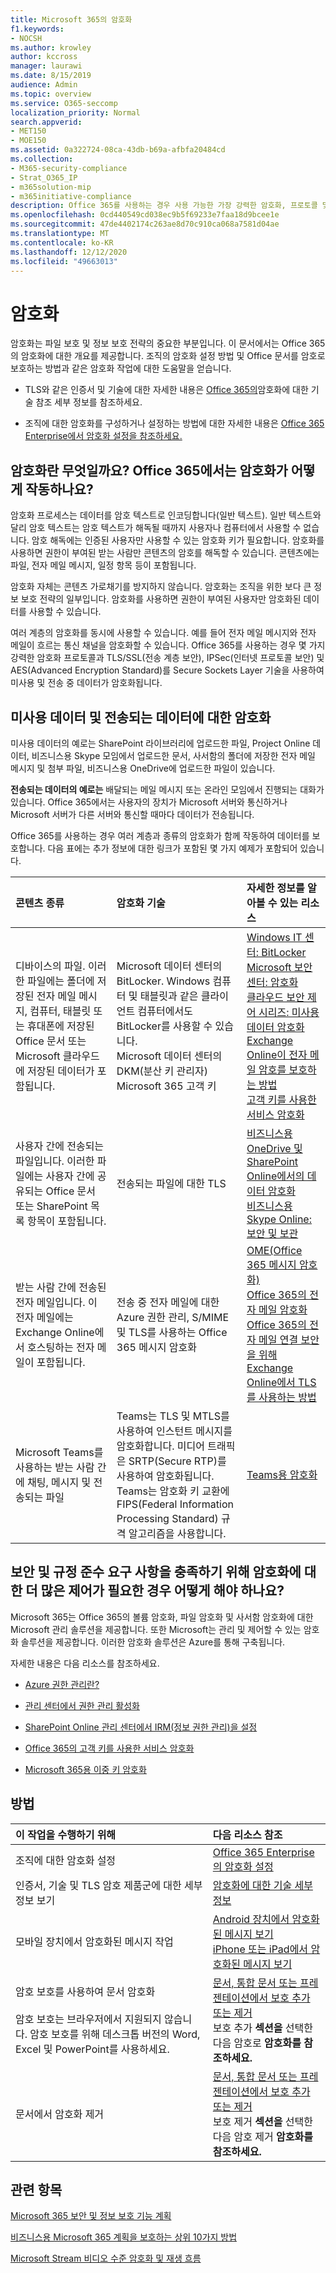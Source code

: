 ```yaml
---
title: Microsoft 365의 암호화
f1.keywords:
- NOCSH
ms.author: krowley
author: kccross
manager: laurawi
ms.date: 8/15/2019
audience: Admin
ms.topic: overview
ms.service: O365-seccomp
localization_priority: Normal
search.appverid:
- MET150
- MOE150
ms.assetid: 0a322724-08ca-43db-b69a-afbfa20484cd
ms.collection:
- M365-security-compliance
- Strat_O365_IP
- m365solution-mip
- m365initiative-compliance
description: Office 365를 사용하는 경우 사용 가능한 가장 강력한 암호화, 프로토콜 및 기술을 사용하여 미사용 및 전송 중 콘텐츠가 암호화됩니다. Office 365의 암호화 개요를 참조하세요.
ms.openlocfilehash: 0cd440549cd038ec9b5f69233e7faa18d9bcee1e
ms.sourcegitcommit: 47de4402174c263ae8d70c910ca068a7581d04ae
ms.translationtype: MT
ms.contentlocale: ko-KR
ms.lasthandoff: 12/12/2020
ms.locfileid: "49663013"
---
```

# <a name="encryption"></a>암호화

암호화는 파일 보호 및 정보 보호 전략의 중요한 부분입니다. 이 문서에서는 Office 365의 암호화에 대한 개요를 제공합니다. 조직의 암호화 설정 방법 및 Office 문서를 암호로 보호하는 방법과 같은 암호화 작업에 대한 도움말을 얻습니다.
  
- TLS와 같은 인증서 및 기술에 대한 자세한 내용은 [Office 365의](technical-reference-details-about-encryption.md)암호화에 대한 기술 참조 세부 정보를 참조하세요.

- 조직에 대한 암호화를 구성하거나 설정하는 방법에 대한 자세한 내용은 [Office 365 Enterprise에서 암호화 설정을 참조하세요.](set-up-encryption.md)

## <a name="what-is-encryption-and-how-does-it-work-in-office-365"></a>암호화란 무엇일까요? Office 365에서는 암호화가 어떻게 작동하나요?

암호화 프로세스는 데이터를 암호 텍스트로 인코딩합니다(일반 텍스트). 일반 텍스트와 달리 암호 텍스트는 암호 텍스트가 해독될 때까지 사용자나 컴퓨터에서 사용할 수 없습니다. 암호 해독에는 인증된 사용자만 사용할 수 있는 암호화 키가 필요합니다. 암호화를 사용하면 권한이 부여된 받는 사람만 콘텐츠의 암호를 해독할 수 있습니다. 콘텐츠에는 파일, 전자 메일 메시지, 일정 항목 등이 포함됩니다.
  
암호화 자체는 콘텐츠 가로채기를 방지하지 않습니다. 암호화는 조직을 위한 보다 큰 정보 보호 전략의 일부입니다. 암호화를 사용하면 권한이 부여된 사용자만 암호화된 데이터를 사용할 수 있습니다.
  
여러 계층의 암호화를 동시에 사용할 수 있습니다. 예를 들어 전자 메일 메시지와 전자 메일이 흐르는 통신 채널을 암호화할 수 있습니다. Office 365를 사용하는 경우 몇 가지 강력한 암호화 프로토콜과 TLS/SSL(전송 계층 보안), IPSec(인터넷 프로토콜 보안) 및 AES(Advanced Encryption Standard)를 Secure Sockets Layer 기술을 사용하여 미사용 및 전송 중 데이터가 암호화됩니다.
  
## <a name="encryption-for-data-at-rest-and-data-in-transit"></a>미사용 데이터 및 전송되는 데이터에 대한 암호화

  미사용 데이터의 예로는 SharePoint 라이브러리에 업로드한 파일, Project Online 데이터, 비즈니스용 Skype 모임에서 업로드한 문서, 사서함의 폴더에 저장한 전자 메일 메시지 및 첨부 파일, 비즈니스용 OneDrive에 업로드한 파일이 있습니다.
  
 **전송되는 데이터의 예로는** 배달되는 메일 메시지 또는 온라인 모임에서 진행되는 대화가 있습니다. Office 365에서는 사용자의 장치가 Microsoft 서버와 통신하거나 Microsoft 서버가 다른 서버와 통신할 때마다 데이터가 전송됩니다.
  
Office 365를 사용하는 경우 여러 계층과 종류의 암호화가 함께 작동하여 데이터를 보호합니다. 다음 표에는 추가 정보에 대한 링크가 포함된 몇 가지 예제가 포함되어 있습니다.
  
|**콘텐츠 종류**|**암호화 기술**|**자세한 정보를 알아볼 수 있는 리소스**|
|:-----|:-----|:-----|
|디바이스의 파일. 이러한 파일에는 폴더에 저장된 전자 메일 메시지, 컴퓨터, 태블릿 또는 휴대폰에 저장된 Office 문서 또는 Microsoft 클라우드에 저장된 데이터가 포함됩니다.  <br/> |Microsoft 데이터 센터의 BitLocker. Windows 컴퓨터 및 태블릿과 같은 클라이언트 컴퓨터에서도 BitLocker를 사용할 수 있습니다.  <br/> Microsoft 데이터 센터의 DKM(분산 키 관리자)  <br/> Microsoft 365 고객 키  <br/> |[Windows IT 센터: BitLocker](https://docs.microsoft.com/windows/device-security/bitlocker/bitlocker-overview) <br/> [Microsoft 보안 센터: 암호화](https://www.microsoft.com/TrustCenter/Security/Encryption) <br/> [클라우드 보안 제어 시리즈: 미사용 데이터 암호화](https://blogs.microsoft.com/microsoftsecure/2015/09/10/cloud-security-controls-series-encrypting-data-at-rest) <br/> [Exchange Online이 전자 메일 암호를 보호하는 방법](exchange-online-secures-email-secrets.md) <br/> [고객 키를 사용한 서비스 암호화](customer-key-overview.md) <br/> |
|사용자 간에 전송되는 파일입니다. 이러한 파일에는 사용자 간에 공유되는 Office 문서 또는 SharePoint 목록 항목이 포함됩니다.  <br/> |전송되는 파일에 대한 TLS  <br/> |[비즈니스용 OneDrive 및 SharePoint Online에서의 데이터 암호화](data-encryption-in-odb-and-spo.md) <br/> [비즈니스용 Skype Online: 보안 및 보관](https://technet.microsoft.com/library/skype-for-business-online-security-and-archiving.aspx) <br/> |
|받는 사람 간에 전송된 전자 메일입니다. 이 전자 메일에는 Exchange Online에서 호스팅하는 전자 메일이 포함됩니다.  <br/> |전송 중 전자 메일에 대한 Azure 권한 관리, S/MIME 및 TLS를 사용하는 Office 365 메시지 암호화  <br/> |[OME(Office 365 메시지 암호화)](ome.md) <br/> [Office 365의 전자 메일 암호화](email-encryption.md) <br/> [Office 365의 전자 메일 연결 보안을 위해 Exchange Online에서 TLS를 사용하는 방법](exchange-online-uses-tls-to-secure-email-connections.md) <br/> |
|Microsoft Teams를 사용하는 받는 사람 간에 채팅, 메시지 및 전송되는 파일 <br/> |Teams는 TLS 및 MTLS를 사용하여 인스턴트 메시지를 암호화합니다. 미디어 트래픽은 SRTP(Secure RTP)를 사용하여 암호화됩니다. Teams는 암호화 키 교환에 FIPS(Federal Information Processing Standard) 규격 알고리즘을 사용합니다. <br/> |[Teams용 암호화](https://docs.microsoft.com/microsoftteams/teams-security-guide#encryption-for-teams) <br/> |

## <a name="what-if-i-need-more-control-over-encryption-to-meet-security-and-compliance-requirements"></a>보안 및 규정 준수 요구 사항을 충족하기 위해 암호화에 대한 더 많은 제어가 필요한 경우 어떻게 해야 하나요?

Microsoft 365는 Office 365의 볼륨 암호화, 파일 암호화 및 사서함 암호화에 대한 Microsoft 관리 솔루션을 제공합니다. 또한 Microsoft는 관리 및 제어할 수 있는 암호화 솔루션을 제공합니다. 이러한 암호화 솔루션은 Azure를 통해 구축됩니다.
  
자세한 내용은 다음 리소스를 참조하세요.
  
- [Azure 권한 관리란?](https://docs.microsoft.com/information-protection/understand-explore/what-is-azure-rms)

- [관리 센터에서 권한 관리 활성화](https://docs.microsoft.com/microsoft-365/enterprise/activate-rms-in-microsoft-365)

- [SharePoint Online 관리 센터에서 IRM(정보 권한 관리)을 설정](set-up-irm-in-sp-admin-center.md)

- [Office 365의 고객 키를 사용한 서비스 암호화](customer-key-overview.md)

- [Microsoft 365용 이중 키 암호화](double-key-encryption.md)

## <a name="how-do-i"></a>방법

|**이 작업을 수행하기 위해**|**다음 리소스 참조**|
|:-----|:-----|
|조직에 대한 암호화 설정  <br/> |[Office 365 Enterprise의 암호화 설정](set-up-encryption.md) <br/> |
|인증서, 기술 및 TLS 암호 제품군에 대한 세부 정보 보기 <br/> |[암호화에 대한 기술 세부 정보](technical-reference-details-about-encryption.md) <br/> |
|모바일 장치에서 암호화된 메시지 작업  <br/> |[Android 장치에서 암호화된 메시지 보기](https://support.office.com/article/83d60f17-2305-407a-a762-7d518401fdeb) <br/> [iPhone 또는 iPad에서 암호화된 메시지 보기](https://support.microsoft.com/en-us/office/view-protected-messages-on-your-iphone-or-ipad-4d631321-0d26-4bcc-a483-d294dd0b1caf) <br/> |
|암호 보호를 사용하여 문서 암호화  <br/><br/>  암호 보호는 브라우저에서 지원되지 않습니다. 암호 보호를 위해 데스크톱 버전의 Word, Excel 및 PowerPoint를 사용하세요. |[문서, 통합 문서 또는 프레젠테이션에서 보호 추가 또는 제거](https://support.office.com/article/05084cc3-300d-4c1a-8416-38d3e37d6826) <br/> 보호 추가 **섹션을** 선택한 다음 암호로 **암호화를 참조하세요.**  |
|문서에서 암호화 제거  <br/> |[문서, 통합 문서 또는 프레젠테이션에서 보호 추가 또는 제거](https://support.office.com/article/05084cc3-300d-4c1a-8416-38d3e37d6826) <br/> 보호 제거 **섹션을** 선택한 다음 암호 제거 **암호화를 참조하세요.**  |


## <a name="related-topics"></a>관련 항목

[Microsoft 365 보안 및 정보 보호 기능 계획](plan-for-security-and-compliance.md)

[비즈니스용 Microsoft 365 계획을 보호하는 상위 10가지 방법](https://docs.microsoft.com/office365/admin/security-and-compliance/secure-your-business-data?view=o365-worldwide)

[Microsoft Stream 비디오 수준 암호화 및 재생 흐름](https://docs.microsoft.com/stream/network-overview#video-level-encryption-and-playback-flow)
